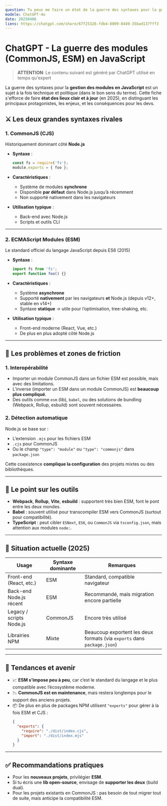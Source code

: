 ```yaml
---
question: Tu peux me faire un état de la guerre des syntaxes pour la gestion des modules en JavaScript (CommonJS, ESM,...)?
modele: ChatGPT-4o
date: 20250406
liens: https://chatgpt.com/share/67f25326-fdb4-8009-8449-35bad137fff3
---
```


# ChatGPT - La guerre des modules (CommonJS, ESM) en JavaScript 

> **ATTENTION**: Le contenu suivant est généré par ChatGPT utilisé en temps qu'expert

La guerre des syntaxes pour la **gestion des modules en JavaScript** est un sujet à la fois technique et politique (dans le bon sens du terme). Cette fiche s'efforce de faire **état des lieux clair et à jour** (en 2025), en distinguant les principaux protagonistes, les enjeux, et les conséquences pour les devs.

## ⚔️ Les deux grandes syntaxes rivales

### 1. **CommonJS (CJS)**  
Historiquement dominant côté **Node.js**

- **Syntaxe** :
  ```js
  const fs = require('fs');
  module.exports = { foo };
  ```

- **Caractéristiques** :
  - Système de modules **synchrone**
  - Disponible **par défaut** dans Node.js jusqu’à récemment
  - Non supporté nativement dans les navigateurs

- **Utilisation typique** :
  - Back-end avec Node.js
  - Scripts et outils CLI

---

### 2. **ECMAScript Modules (ESM)**

Le standard officiel du langage JavaScript depuis ES6 (2015)

- **Syntaxe** :
  ```js
  import fs from 'fs';
  export function foo() {}
  ```

- **Caractéristiques** :
  - Système **asynchrone**
  - Supporté **nativement** par les navigateurs **et** Node.js (depuis v12+, stable en v14+)
  - Syntaxe **statique** → utile pour l’optimisation, tree-shaking, etc.

- **Utilisation typique** :
  - Front-end moderne (React, Vue, etc.)
  - De plus en plus adopté côté Node.js

---

## 🥊 Les problèmes et zones de friction

### 1. **Interopérabilité**
- Importer un module CommonJS dans un fichier ESM est possible, mais avec des limitations.
- L’inverse (importer un ESM dans un module CommonJS) est **beaucoup plus compliqué**.
- Des outils comme `esm` (lib), `babel`, ou des solutions de bundling (Webpack, Rollup, esbuild) sont souvent nécessaires.

### 2. **Détection automatique**
Node.js se base sur :
- L’extension `.mjs` pour les fichiers ESM
- `.cjs` pour CommonJS
- Ou le champ `"type": "module"` ou `"type": "commonjs"` dans `package.json`

Cette coexistence **complique la configuration** des projets mixtes ou des bibliothèques.

---

## 🧰 Le point sur les outils

- **Webpack**, **Rollup**, **Vite**, **esbuild** : supportent très bien ESM, font le pont entre les deux mondes.
- **Babel** : souvent utilisé pour transcompiler ESM vers CommonJS (surtout pour compatibilité).
- **TypeScript** : peut cibler `ESNext`, `ES6`, ou `CommonJS` via `tsconfig.json`, mais attention aux modules `node:`.

---

## 🚦 Situation actuelle (2025)

| Usage                     | Syntaxe dominante | Remarques |
|--------------------------|-------------------|-----------|
| Front-end (React, etc.)  | ESM               | Standard, compatible navigateur |
| Back-end Node.js récent  | ESM               | Recommandé, mais migration encore partielle |
| Legacy / scripts Node.js | CommonJS          | Encore très utilisé |
| Librairies NPM           | Mixte             | Beaucoup exportent les deux formats (via `exports` dans `package.json`) |

---

## 🔮 Tendances et avenir

- 📈 **ESM s’impose peu à peu**, car c’est le standard du langage et le plus compatible avec l’écosystème moderne.
- 📉 **CommonJS est en maintenance**, mais restera longtemps pour le support des anciens projets.
- 📦 De plus en plus de packages NPM utilisent `"exports"` pour gérer à la fois ESM et CJS :
  ```json
  {
    "exports": {
      "require": "./dist/index.cjs",
      "import": "./dist/index.mjs"
    }
  }
  ```

---

## ✅ Recommandations pratiques

- Pour les **nouveaux projets**, privilégier **ESM**.
- Si tu écris une **lib open-source**, envisage de **supporter les deux** (build dual).
- Pour les projets existants en CommonJS : pas besoin de tout migrer tout de suite, mais anticipe la compatibilité ESM.
